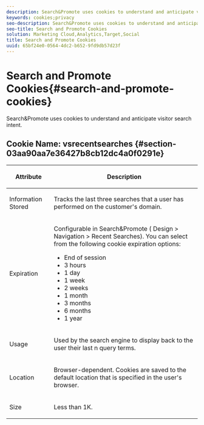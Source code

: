 ```yaml
---
description: Search&Promote uses cookies to understand and anticipate visitor search intent.
keywords: cookies;privacy
seo-description: Search&Promote uses cookies to understand and anticipate visitor search intent.
seo-title: Search and Promote Cookies
solution: Marketing Cloud,Analytics,Target,Social
title: Search and Promote Cookies
uuid: 65bf24e0-0564-4dc2-b652-9fd9db57d23f
---
```


# Search and Promote Cookies{#search-and-promote-cookies}

Search&Promote uses cookies to understand and anticipate visitor search intent.

## Cookie Name: vsrecentsearches {#section-03aa90aa7e36427b8cb12dc4a0f0291e}

<table id="table_34AA90F2FFB84500A77D8F4C5008D453"> 
 <thead> 
  <tr> 
   <th colname="col1" class="entry"> <p>Attribute </p> </th> 
   <th colname="col2" class="entry"> <p>Description </p> </th> 
  </tr> 
 </thead>
 <tbody> 
  <tr> 
   <td colname="col1"> <p>Information Stored </p> </td> 
   <td colname="col2"> <p> Tracks the last three searches that a user has performed on the customer's domain. </p> </td> 
  </tr> 
  <tr> 
   <td colname="col1"> <p> Expiration </p> </td> 
   <td colname="col2"> <p>Configurable in Search&amp;Promote (<span class="uicontrol"> Design</span> &gt; <span class="uicontrol"> Navigation</span> &gt; <span class="uicontrol"> Recent Searches</span>). You can select from the following cookie expiration options: </p> <p> 
     <ul id="ul_28F564A6337D497699D5247F755981B8"> 
      <li id="li_6478BB5AF82341F787F92D03E277DBBB">End of session </li> 
      <li id="li_AF88B165365D4A63A82CB6ADD4542D66"> 3 hours </li> 
      <li id="li_339475FBAB2248348B54073A2386819D">1 day </li> 
      <li id="li_F30E6EF7A7FF467DB995D86AD0DF623B">1 week </li> 
      <li id="li_77E18CF7EF8E4B24BAC5440D2B87844B">2 weeks </li> 
      <li id="li_E8A5FF4C97F64BB087422B16AD1F61DB">1 month </li> 
      <li id="li_C170092F7E5649FE876925B58E6C8580">3 months </li> 
      <li id="li_08BD465A900A48BDA1283263047A33FD">6 months </li> 
      <li id="li_85FEDE0283F7426B9AF49C72B5089257">1 year </li> 
     </ul> </p> </td> 
  </tr> 
  <tr> 
   <td colname="col1"> <p> Usage </p> </td> 
   <td colname="col2"> <p>Used by the search engine to display back to the user their last n query terms. </p> </td> 
  </tr> 
  <tr> 
   <td colname="col1"> <p> Location </p> </td> 
   <td colname="col2"> <p>Browser-dependent. Cookies are saved to the default location that is specified in the user's browser. </p> </td> 
  </tr> 
  <tr> 
   <td colname="col1"> <p> Size </p> </td> 
   <td colname="col2"> <p>Less than 1K. </p> </td> 
  </tr> 
 </tbody> 
</table>

